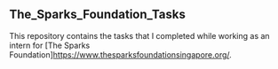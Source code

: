 ## The_Sparks_Foundation_Tasks
This repository contains the tasks that I completed while working as an intern for [The Sparks Foundation]https://www.thesparksfoundationsingapore.org/.
